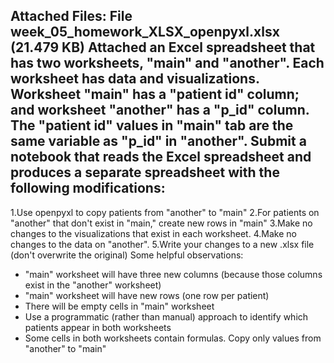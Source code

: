 ## Attached Files: File week_05_homework_XLSX_openpyxl.xlsx (21.479 KB) Attached an Excel spreadsheet that has two worksheets, "main" and "another". Each worksheet has data and visualizations. Worksheet "main" has a "patient id" column; and worksheet "another" has a "p_id" column. The "patient id" values in "main" tab are the same variable as "p_id" in "another". Submit a notebook that reads the Excel spreadsheet and produces a separate spreadsheet with the following modifications:

1.Use openpyxl to copy patients from "another" to "main"
2.For patients on "another" that don't exist in "main," create new rows in "main"
3.Make no changes to the visualizations that exist in each worksheet.
4.Make no changes to the data on "another".
5.Write your changes to a new .xlsx file (don't overwrite the original) Some helpful observations:
  - "main" worksheet will have three new columns (because those columns exist in the "another" worksheet)
  - "main" worksheet will have new rows (one row per patient)
  - There will be empty cells in "main" worksheet
  - Use a programmatic (rather than manual) approach to identify which patients appear in both worksheets
  - Some cells in both worksheets contain formulas. Copy only values from "another" to "main"

